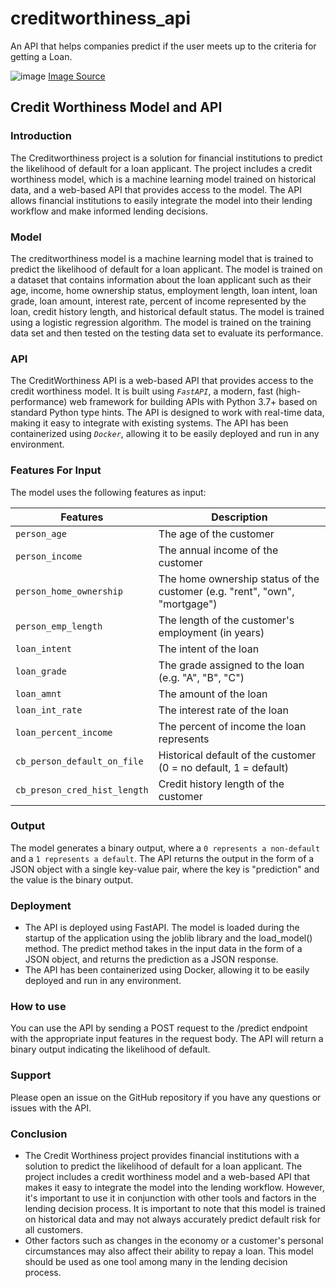 # creditworthiness_api
An API that helps companies predict if the user meets up to the criteria for getting a Loan.


![image](https://user-images.githubusercontent.com/92530942/212409021-5d9e5753-f2b2-48fb-a15e-aecab6240e8a.png)
[Image Source](https://www.iedunote.com/creditworthiness)

## Credit Worthiness Model and API

### Introduction
The Creditworthiness project is a solution for financial institutions to predict the likelihood of default for a loan applicant. The project includes a credit worthiness model, which is a machine learning model trained on historical data, and a web-based API that provides access to the model. The API allows financial institutions to easily integrate the model into their lending workflow and make informed lending decisions.

### Model
The creditworthiness model is a machine learning model that is trained to predict the likelihood of default for a loan applicant. The model is trained on a dataset that contains information about the loan applicant such as their age, income, home ownership status, employment length, loan intent, loan grade, loan amount, interest rate, percent of income represented by the loan, credit history length, and historical default status. The model is trained using a logistic regression algorithm. The model is trained on the training data set and then tested on the testing data set to evaluate its performance.

### API
The CreditWorthiness API is a web-based API that provides access to the credit worthiness model. It is built using *`FastAPI`*, a modern, fast (high-performance) web framework for building APIs with Python 3.7+ based on standard Python type hints. The API is designed to work with real-time data, making it easy to integrate with existing systems. The API has been containerized using *`Docker`*, allowing it to be easily deployed and run in any environment.

### Features For Input
The model uses the following features as input:


| **Features**  | **Description** |
| ------------- | ------------- |
| `person_age` | The age of the customer |
| `person_income` | The annual income of the customer |
| `person_home_ownership` | The home ownership status of the customer (e.g. "rent", "own", "mortgage") |
| `person_emp_length` | The length of the customer's employment (in years) |
| `loan_intent` | The intent of the loan |
| `loan_grade` | The grade assigned to the loan (e.g. "A", "B", "C") |
| `loan_amnt` | The amount of the loan |
| `loan_int_rate` | The interest rate of the loan |
| `loan_percent_income` | The percent of income the loan represents |
| `cb_person_default_on_file` | Historical default of the customer (0 = no default, 1 = default) |
| `cb_preson_cred_hist_length` | Credit history length of the customer |

### Output
The model generates a binary output, where a `0 represents a non-default` and a `1 represents a default`. The API returns the output in the form of a JSON object with a single key-value pair, where the key is "prediction" and the value is the binary output. 

### Deployment
- The API is deployed using FastAPI. The model is loaded during the startup of the application using the joblib library and the load_model() method. The predict method takes in the input data in the form of a JSON object, and returns the prediction as a JSON response.
-  The API has been containerized using Docker, allowing it to be easily deployed and run in any environment.

### How to use
You can use the API by sending a POST request to the /predict endpoint with the appropriate input features in the request body. The API will return a binary output indicating the likelihood of default.


### Support
Please open an issue on the GitHub repository if you have any questions or issues with the API.

### Conclusion
- The Credit Worthiness project provides financial institutions with a solution to predict the likelihood of default for a loan applicant. The project includes a credit worthiness model and a web-based API that makes it easy to integrate the model into the lending workflow. However, it's important to use it in conjunction with other tools and factors in the lending decision process. It is important to note that this model is trained on historical data and may not always accurately predict default risk for all customers. 
- Other factors such as changes in the economy or a customer's personal circumstances may also affect their ability to repay a loan. This model should be used as one tool among many in the lending decision process.


